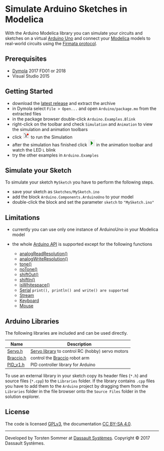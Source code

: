 # Simulate Arduino Sketches in Modelica

With the Arduino Modelica library you can simulate your circuits and sketches on a virtual [Arduino Uno](https://www.arduino.cc/en/Main/ArduinoBoardUno) and connect your [Modelica](https://www.modelica.org/) models to real-world circuits using the [Firmata protocol](http://www.firmata.org/).


## Prerequisites

- [Dymola](https://www.3ds.com/products-services/catia/products/dymola) 2017 FD01 or 2018
- Visual Studio 2015


## Getting Started

- download the [latest release](releases/latest) and extract the archive
- in Dymola select `File > Open...` and open `Arduino/package.mo` from the extracted files
- in the package browser double-click `Arduino.Examples.Blink`
- right-click on the toolbar and check `Simulation` and `Animation` to view the simulation and animation toolbars
- click ![Simulate Button](Arduino/Resources/Images/simulate_button.png) to run the Simulation
- after the simulation has finished click ![Run Button](Arduino/Resources/Images/run_button.png) in the animation toolbar and watch the LED `L` blink
- try the other examples in `Arduino.Examples`


## Simulate your Sketch

To simulate your sketch `MySketch` you have to perform the following steps.

- save your sketch as `Sketches/MySketch.ino`
- add the block `Arduino.Components.ArduinoUno` to your model
- double-click the block and set the parameter `sketch` to `"MySketch.ino"`


## Limitations

- currently you can use only one instance of ArduinoUno in your Modelica model

- the whole [Arduino API](https://www.arduino.cc/en/Reference/HomePage) is supported except for the following functions

	- [analogReadResolution()](https://www.arduino.cc/en/Reference/AnalogReadResolution)
	- [analogWriteResolution()](https://www.arduino.cc/en/Reference/AnalogWriteResolution)
	- [tone()](https://www.arduino.cc/en/Reference/Tone)
	- [noTone()](https://www.arduino.cc/en/Reference/NoTone)
	- [shiftOut()](https://www.arduino.cc/en/Reference/ShiftOut)
	- [shiftIn()](https://www.arduino.cc/en/Reference/ShiftIn)
	- [isWhitespace()](https://www.arduino.cc/en/Reference/IsWhitespace)
	- [Serial](https://www.arduino.cc/en/Reference/Serial) `print(), println() and write() are supported`
	- [Stream](https://www.arduino.cc/en/Reference/Stream)
	- [Keyboard](https://www.arduino.cc/en/Reference/MouseKeyboard)
	- [Mouse](https://www.arduino.cc/en/Reference/MouseKeyboard)


## Arduino Libraries

The following libraries are included and can be used directly.

| Name                            | Description |
|---------------------------------|-------------|
|[Servo.h](Libraries/Servo.h)     | [Servo library](https://www.arduino.cc/en/Reference/Servo) to control RC (hobby) servo motors |
|[Braccio.h](Libraries/Braccio.h) | control the [Braccio](http://www.arduino.org/products/tinkerkit/arduino-tinkerkit-braccio) robot arm |
|[PID_v1.h](Libraries/PID_v1.h)   | PID controller library for Arduino |

To use an external library in your sketch copy its header files (`*.h`) and source files (`*.cpp`) to the `Libraries` folder. If the library contains `.cpp` files you have to add them to the `Arduino` project by dragging them from the `Libraries` folder in the file browser onto the `Source Files` folder in the solution explorer.


## License

The code is licensed [GPLv3](https://www.gnu.org/licenses/gpl-3.0.en.html), the documentation [CC BY-SA 4.0](https://creativecommons.org/licenses/by-sa/4.0/).

----------------------------

Developed by Torsten Sommer at [Dassault Systèmes](https://www.3ds.com/). Copyright &copy; 2017 Dassault Systèmes.
